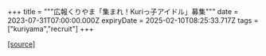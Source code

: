 +++
title = """広報くりやま「集まれ！Kuriっ子アイドル」募集"""
date = 2023-07-31T07:00:00.000Z
expiryDate = 2025-02-10T08:25:33.717Z
tags = ["kuriyama","recruit"]
+++


[[source]](https://www.town.kuriyama.hokkaido.jp/site/koho/23257.html)
